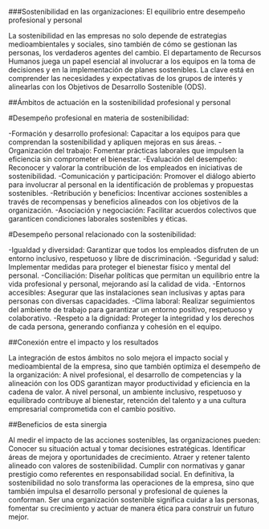 ###Sostenibilidad en las organizaciones: El equilibrio entre desempeño profesional y personal

La sostenibilidad en las empresas no solo depende de estrategias medioambientales y sociales, sino también de cómo se gestionan las personas, los verdaderos agentes del cambio. El departamento de Recursos Humanos juega un papel esencial al involucrar a los equipos en la toma de decisiones y en la implementación de planes sostenibles. La clave está en comprender las necesidades y expectativas de los grupos de interés y alinearlas con los Objetivos de Desarrollo Sostenible (ODS).

##Ámbitos de actuación en la sostenibilidad profesional y personal

#Desempeño profesional en materia de sostenibilidad:

-Formación y desarrollo profesional: Capacitar a los equipos para que comprendan la sostenibilidad y apliquen mejoras en sus áreas.
-Organización del trabajo: Fomentar prácticas laborales que impulsen la eficiencia sin comprometer el bienestar.
-Evaluación del desempeño: Reconocer y valorar la contribución de los empleados en iniciativas de sostenibilidad.
-Comunicación y participación: Promover el diálogo abierto para involucrar al personal en la identificación de problemas y propuestas sostenibles.
-Retribución y beneficios: Incentivar acciones sostenibles a través de recompensas y beneficios alineados con los objetivos de la organización.
-Asociación y negociación: Facilitar acuerdos colectivos que garanticen condiciones laborales sostenibles y éticas.

#Desempeño personal relacionado con la sostenibilidad:

-Igualdad y diversidad: Garantizar que todos los empleados disfruten de un entorno inclusivo, respetuoso y libre de discriminación.
-Seguridad y salud: Implementar medidas para proteger el bienestar físico y mental del personal.
-Conciliación: Diseñar políticas que permitan un equilibrio entre la vida profesional y personal, mejorando así la calidad de vida.
-Entornos accesibles: Asegurar que las instalaciones sean inclusivas y aptas para personas con diversas capacidades.
-Clima laboral: Realizar seguimientos del ambiente de trabajo para garantizar un entorno positivo, respetuoso y colaborativo.
-Respeto a la dignidad: Proteger la integridad y los derechos de cada persona, generando confianza y cohesión en el equipo.

##Conexión entre el impacto y los resultados

La integración de estos ámbitos no solo mejora el impacto social y medioambiental de la empresa, sino que también optimiza el desempeño de la organización:
A nivel profesional, el desarrollo de competencias y la alineación con los ODS garantizan mayor productividad y eficiencia en la cadena de valor.
A nivel personal, un ambiente inclusivo, respetuoso y equilibrado contribuye al bienestar, retención del talento y a una cultura empresarial comprometida con el cambio positivo.

##Beneficios de esta sinergia

Al medir el impacto de las acciones sostenibles, las organizaciones pueden:
Conocer su situación actual y tomar decisiones estratégicas.
Identificar áreas de mejora y oportunidades de crecimiento.
Atraer y retener talento alineado con valores de sostenibilidad.
Cumplir con normativas y ganar prestigio como referentes en responsabilidad social.
En definitiva, la sostenibilidad no solo transforma las operaciones de la empresa, sino que también impulsa el desarrollo personal y profesional de quienes la conforman. Ser una organización sostenible significa cuidar a las personas, fomentar su crecimiento y actuar de manera ética para construir un futuro mejor.
